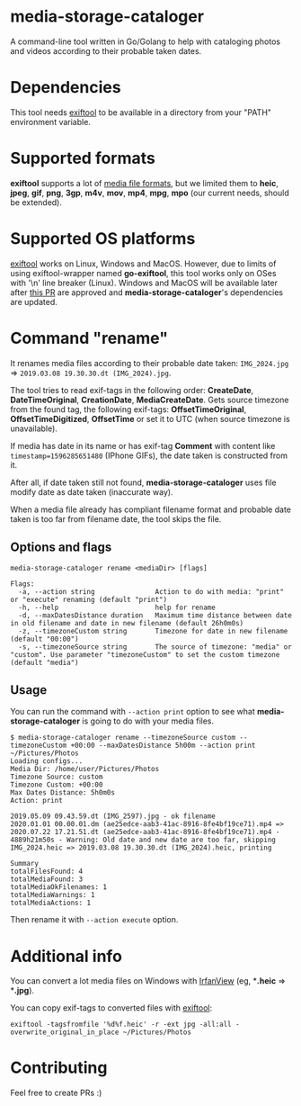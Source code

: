 # media-storage-cataloger
A command-line tool written in Go/Golang to help with cataloging photos and videos according to their probable taken dates.

# Dependencies
This tool needs [exiftool](https://exiftool.org/install.html) to be available in a directory from your "PATH" environment variable.

# Supported formats
**exiftool** supports a lot of [media file formats](https://exiftool.org/#supported), but we limited them to
**heic**, **jpeg**, **gif**, **png**, **3gp**, **m4v**, **mov**, **mp4**, **mpg**, **mpo** (our current needs, should be extended).

# Supported OS platforms
[exiftool](https://exiftool.org/) works on Linux, Windows and MacOS.
However, due to limits of using exiftool-wrapper named **go-exiftool**, this tool works only on OSes with '\n' line breaker (Linux).
Windows and MacOS will be available later after [this PR](https://github.com/barasher/go-exiftool/pull/7) are approved and
**media-storage-cataloger**'s dependencies are updated.

# Command "rename"
It renames media files according to their probable date taken: `IMG_2024.jpg` => `2019.03.08 19.30.30.dt (IMG_2024).jpg`.

The tool tries to read exif-tags in the following order: **CreateDate**, **DateTimeOriginal**, **CreationDate**, **MediaCreateDate**.
Gets source timezone from the found tag, the following exif-tags: **OffsetTimeOriginal**, **OffsetTimeDigitized**, **OffsetTime** or set it to UTC (when source timezone is unavailable).

If media has date in its name or has exif-tag **Comment** with content like `timestamp=1596285651480` (IPhone GIFs), the date taken is constructed from it.

After all, if date taken still not found, **media-storage-cataloger** uses file modify date as date taken (inaccurate way).

When a media file already has compliant filename format and probable date taken is too far from filename date, the tool skips the file.

## Options and flags
```
media-storage-cataloger rename <mediaDir> [flags]

Flags:
  -a, --action string               Action to do with media: "print" or "execute" renaming (default "print")
  -h, --help                        help for rename
  -d, --maxDatesDistance duration   Maximum time distance between date in old filename and date in new filename (default 26h0m0s)
  -z, --timezoneCustom string       Timezone for date in new filename (default "00:00")
  -s, --timezoneSource string       The source of timezone: "media" or "custom". Use parameter "timezoneCustom" to set the custom timezone (default "media")
```

## Usage
You can run the command with `--action print` option to see what **media-storage-cataloger** is going to do with your media files.
```
$ media-storage-cataloger rename --timezoneSource custom --timezoneCustom +00:00 --maxDatesDistance 5h00m --action print ~/Pictures/Photos
Loading configs...
Media Dir: /home/user/Pictures/Photos
Timezone Source: custom
Timezone Custom: +00:00
Max Dates Distance: 5h0m0s
Action: print

2019.05.09 09.43.59.dt (IMG_2597).jpg - ok filename
2020.01.01 00.00.01.dm (ae25edce-aab3-41ac-8916-8fe4bf19ce71).mp4 => 2020.07.22 17.21.51.dt (ae25edce-aab3-41ac-8916-8fe4bf19ce71).mp4 - 4889h21m50s - Warning: Old date and new date are too far, skipping
IMG_2024.heic => 2019.03.08 19.30.30.dt (IMG_2024).heic, printing

Summary
totalFilesFound: 4
totalMediaFound: 3
totalMediaOkFilenames: 1
totalMediaWarnings: 1
totalMediaActions: 1
```

Then rename it with `--action execute` option.

# Additional info
You can convert a lot media files on Windows with [IrfanView](https://www.irfanview.com/) (eg, ***.heic** => ***.jpg**).

You can copy exif-tags to converted files with [exiftool](https://exiftool.org/):
```
exiftool -tagsfromfile '%d%f.heic' -r -ext jpg -all:all -overwrite_original_in_place ~/Pictures/Photos
```

# Contributing
Feel free to create PRs :)